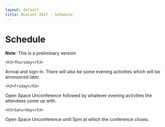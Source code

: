 ```yaml
---
layout: default
title: BusConf 2017 - Schedule 
---
```


<div class="post">
	<h1 class="pageTitle">Schedule</h1>

  <p class="intro">
    <b>Note</b>: This is a preliminary version
  </p>

	<h3>Thursday</h3>
  <p class="intro">
  Arrival and sign-in. There will also be some evening activities which will be announced later.
  </p>

	<h3>Friday</h3>
  <p class="intro">
  Open Space Unconference followed by whatever evening activities the attendees come up with.
  </p>

	<h3>Saturday</h3>
  <p class="intro">
  Open Space Unconference until 5pm at which the conference closes.
  </p>

</div>
